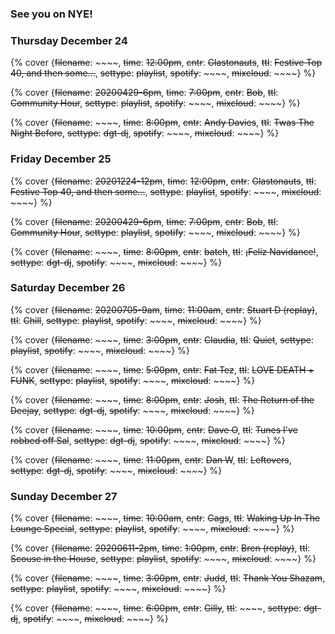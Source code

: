 ### See you on NYE!
### Thursday December 24

{% cover {~~filename~~: ~~~~, ~~time~~: ~~12:00pm~~, ~~cntr~~: ~~Glastonauts~~, ~~ttl~~: ~~Festive Top 40, and then some...~~, ~~settype~~: ~~playlist~~, ~~spotify~~: ~~~~, ~~mixcloud~~: ~~~~} %}

{% cover {~~filename~~: ~~20200429-6pm~~, ~~time~~: ~~7:00pm~~, ~~cntr~~: ~~Bob~~, ~~ttl~~: ~~Community Hour~~, ~~settype~~: ~~playlist~~, ~~spotify~~: ~~~~, ~~mixcloud~~: ~~~~} %}

{% cover {~~filename~~: ~~~~, ~~time~~: ~~8:00pm~~, ~~cntr~~: ~~Andy Davies~~, ~~ttl~~: ~~Twas The Night Before~~, ~~settype~~: ~~dgt-dj~~, ~~spotify~~: ~~~~, ~~mixcloud~~: ~~~~} %}

### Friday December 25


{% cover {~~filename~~: ~~20201224-12pm~~, ~~time~~: ~~12:00pm~~, ~~cntr~~: ~~Glastonauts~~, ~~ttl~~: ~~Festive Top 40, and then some...~~, ~~settype~~: ~~playlist~~, ~~spotify~~: ~~~~, ~~mixcloud~~: ~~~~} %}


{% cover {~~filename~~: ~~20200429-6pm~~, ~~time~~: ~~7:00pm~~, ~~cntr~~: ~~Bob~~, ~~ttl~~: ~~Community Hour~~, ~~settype~~: ~~playlist~~, ~~spotify~~: ~~~~, ~~mixcloud~~: ~~~~} %}

{% cover {~~filename~~: ~~~~, ~~time~~: ~~8:00pm~~, ~~cntr~~: ~~batch~~, ~~ttl~~: ~~¡Feliz Navidance!~~, ~~settype~~: ~~dgt-dj~~, ~~spotify~~: ~~~~, ~~mixcloud~~: ~~~~} %}

### Saturday December 26

{% cover {~~filename~~: ~~20200705-9am~~, ~~time~~: ~~11:00am~~, ~~cntr~~: ~~Stuart D (replay)~~, ~~ttl~~: ~~Chill~~, ~~settype~~: ~~playlist~~, ~~spotify~~: ~~~~, ~~mixcloud~~: ~~~~} %}

{% cover {~~filename~~: ~~~~, ~~time~~: ~~3:00pm~~, ~~cntr~~: ~~Claudia~~, ~~ttl~~: ~~Quiet~~, ~~settype~~: ~~playlist~~, ~~spotify~~: ~~~~, ~~mixcloud~~: ~~~~} %}

{% cover {~~filename~~: ~~~~, ~~time~~: ~~5:00pm~~, ~~cntr~~: ~~Fat Tez~~, ~~ttl~~: ~~LOVE DEATH + FUNK~~, ~~settype~~: ~~playlist~~, ~~spotify~~: ~~~~, ~~mixcloud~~: ~~~~} %}

{% cover {~~filename~~: ~~~~, ~~time~~: ~~8:00pm~~, ~~cntr~~: ~~Josh~~, ~~ttl~~: ~~The Return of the Deejay~~, ~~settype~~: ~~dgt-dj~~, ~~spotify~~: ~~~~, ~~mixcloud~~: ~~~~} %}

{% cover {~~filename~~: ~~~~, ~~time~~: ~~10:00pm~~, ~~cntr~~: ~~Dave O~~, ~~ttl~~: ~~Tunes I've robbed off Sal~~, ~~settype~~: ~~dgt-dj~~, ~~spotify~~: ~~~~, ~~mixcloud~~: ~~~~} %}

{% cover {~~filename~~: ~~~~, ~~time~~: ~~11:00pm~~, ~~cntr~~: ~~Dan W~~, ~~ttl~~: ~~Leftovers~~, ~~settype~~: ~~dgt-dj~~, ~~spotify~~: ~~~~, ~~mixcloud~~: ~~~~} %}

### Sunday December 27


{% cover {~~filename~~: ~~~~, ~~time~~: ~~10:00am~~, ~~cntr~~: ~~Gags~~, ~~ttl~~: ~~Waking Up In The Lounge Special~~, ~~settype~~: ~~playlist~~, ~~spotify~~: ~~~~, ~~mixcloud~~: ~~~~} %}

{% cover {~~filename~~: ~~20200611-2pm~~, ~~time~~: ~~1:00pm~~, ~~cntr~~: ~~Bren (replay)~~, ~~ttl~~: ~~Scouse in the House~~, ~~settype~~: ~~playlist~~, ~~spotify~~: ~~~~, ~~mixcloud~~: ~~~~} %}

{% cover {~~filename~~: ~~~~, ~~time~~: ~~3:00pm~~, ~~cntr~~: ~~Judd~~, ~~ttl~~: ~~Thank You Shazam~~, ~~settype~~: ~~playlist~~, ~~spotify~~: ~~~~, ~~mixcloud~~: ~~~~} %}

{% cover {~~filename~~: ~~~~, ~~time~~: ~~6:00pm~~, ~~cntr~~: ~~Gilly~~, ~~ttl~~: ~~~~, ~~settype~~: ~~dgt-dj~~, ~~spotify~~: ~~~~, ~~mixcloud~~: ~~~~} %}

